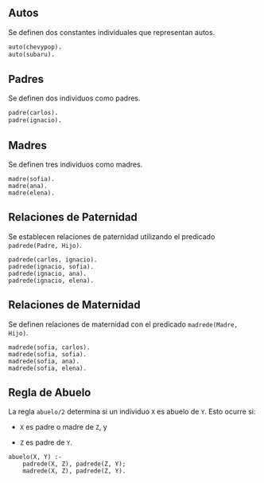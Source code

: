 ## Autos
Se definen dos constantes individuales que representan autos.

```prolog
auto(chevypop).
auto(subaru).
```


## Padres 


Se definen dos individuos como padres.



```prolog
padre(carlos).
padre(ignacio).
```


## Madres 


Se definen tres individuos como madres.



```
madre(sofia).
madre(ana).
madre(elena).
```


## Relaciones de Paternidad 

Se establecen relaciones de paternidad utilizando el predicado `padrede(Padre, Hijo)`.


```
padrede(carlos, ignacio).
padrede(ignacio, sofia).
padrede(ignacio, ana).
padrede(ignacio, elena).
```


## Relaciones de Maternidad 

Se definen relaciones de maternidad con el predicado `madrede(Madre, Hijo)`.


```
madrede(sofia, carlos).
madrede(sofia, sofia).
madrede(sofia, ana).
madrede(sofia, elena).
```


## Regla de Abuelo 

La regla `abuelo/2` determina si un individuo `X` es abuelo de `Y`. Esto ocurre si:
 
- `X` es padre o madre de `Z`, y
 
- `Z` es padre de `Y`.



```
abuelo(X, Y) :- 
    padrede(X, Z), padrede(Z, Y);
    madrede(X, Z), padrede(Z, Y).
```
